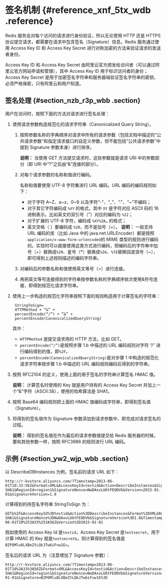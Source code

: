 # 签名机制 {#reference_xnf_5tx_wdb .reference}

Redis 服务会对每个访问的请求进行身份验证，所以无论使用 HTTP 还是 HTTPS 协议提交请求，都需要在请求中包含签名（Signature）信息。Redis 服务通过使用 Access Key ID 和 Access Key Secret 进行对称加密的方法来验证请求的发送者身份。

Access Key ID 和 Access Key Secret 由阿里云官方颁发给访问者（可以通过阿里云官方网站申请和管理），其中 Access Key ID 用于标识访问者的身份；Access Key Secret 是用于加密签名字符串和服务器端验证签名字符串的密钥，必须严格保密，只有阿里云和用户知道。

## 签名处理 {#section_nzb_r3p_wbb .section}

用户在访问时，按照下面的方法对请求进行签名处理：

1.  使用请求参数构造规范化的请求字符串（Canonicalized Query String）。
    1.  按照参数名称的字典顺序对请求中所有的请求参数（包括文档中描述的“公共请求参数”和指定请求接口的自定义参数，但不能包括“公共请求参数”中提到 Signature 参数本身）进行排序。

        **说明：** 当使用 GET 方法提交请求时，这些参数就是请求 URI 中的参数部分（即 URI 中“?”之后由“&”连接的部分）。

    2.  对每个请求参数的名称和值进行编码。

        名称和值要使用 UTF-8 字符集进行 URL 编码。URL 编码的编码规则如下：

        -   对于字符 A~Z、a~z、0~9 以及字符“-”、“\_”、“.”、“~”不编码；
        -   对于其它字符编码成 `%XY` 的格式，其中 `XY` 是字符对应 ASCII 码的 16 进制表示。比如英文的双引号（”）对应的编码为 `%22`；
        -   对于扩展的 UTF-8 字符，编码成 `%XY%ZA…` 的格式；
        -   英文空格（ ）要编码成 `%20`，而不是加号（+）。
        **说明：** 一般支持 URL 编码的库（比如 Java 中的 java.net.URLEncoder）都是按照`application/x-www-form-urlencoded`的 MIME 类型的规则进行编码的。实现时可以直接使用这类方式进行编码，把编码后的字符串中加号（+）替换成`%20`、星号（\*）替换成`%2A`、`%7E`替换回波浪号（~），即可得到上述规则描述的编码字符串。

    3.  对编码后的参数名称和值使用英文等号（=）进行连接。
    4.  再把英文等号连接得到的字符串按参数名称的字典顺序依次使用&符号连接，即得到规范化请求字符串。
2.  使用上一步构造的规范化字符串按照下面的规则构造用于计算签名的字符串：

    ```
     StringToSign=
     HTTPMethod + “&” +
     percentEncode(“/”) + ”&” +
     percentEncode(CanonicalizedQueryString)
    ```

    其中：

    -   `HTTPMethod` 是提交请求用的 HTTP 方法，比如 GET。
    -   `percentEncode(“/”)`是按照步骤 1.b 中描述的 URL 编码规则对字符 “/” 进行编码得到的值，即`%2F`。
    -   `percentEncode(CanonicalizedQueryString)`是对步骤 1 中构造的规范化请求字符串按步骤 1.b 中描述的 URL 编码规则编码后得到的字符串。
3.  按照 RFC2104 的定义，使用上面的用于签名的字符串计算签名 HMAC 值。

    **说明：** 计算签名时使用的 Key 就是用户持有的 Access Key Secret 并加上一个“&”字符（ASCII:38），使用的哈希算法是 SHA1。

4.  按照 Base64 编码规则把上面的 HMAC 值编码成字符串，即得到签名值（Signature）。
5.  将得到的签名值作为 Signature 参数添加到请求参数中，即完成对请求签名的过程。

    **说明：** 得到的签名值在作为最后的请求参数值提交给 Redis 服务器的时候，要和其他参数一样，按照 RFC3986 的规则进行 URL 编码。


## 示例 {#section_yw2_wjp_wbb .section}

以 DescribeDBInstances 为例，签名前的请求 URL 如下：

```
http://r-kvstore.aliyuncs.com/?Timestamp=2013-06-01T10:33:56Z&Format=XML&AccessKeyId=testid&Action=DescribeInstances&SignatureMethod=HMAC-SHA1&RegionId=region1&SignatureNonce=NwDAxvLU6tFE0DVb&Version=2015-01-01&SignatureVersion=1.0
```

计算得到的待签名字符串 StringToSign 为：

```
GET&%2F&AccessKeyId%3Dtestid&Action%3DDescribeInstances&Format%3DXML&RegionId%3Dregion1&SignatureMethod%3DHMAC-SHA1&SignatureNonce%3DNwDAxvLU6tFE0DVb&SignatureVersion%3D1.0&Timestamp%3D2013-06-01T10%253A33%253A56Z&Version%3D2015-01-01
```

假如使用的 Access Key Id 是`testid`，Access Key Secret 是`testsecret`，用于计算 HMAC 的 Key 就是`testsecret&`，则计算得到的签名值是 `BIPOMlu8LXBeZtLQkJTw6iFvw1E=`。

签名后的请求 URL 为（注意增加了 Signature 参数）：

```
http://r-kvstore.aliyuncs.com/?Timestamp=2013-06-01T10%3A33%3A56Z&Format=XML&AccessKeyId=testid&Action=DescribeInstances&SignatureMethod=HMAC-SHA1&RegionId=region1&SignatureNonce=NwDAxvLU6tFE0DVb&SignatureVersion=1.0&Version=2015-01-01&Signature=BIPOMlu8LXBeZtLQkJTw6iFvw1E%3D
```

